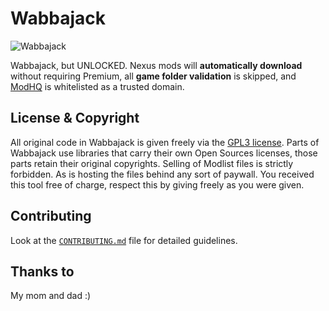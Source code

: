 # Wabbajack

![Wabbajack](https://f.rpghq.org/0JmsEwOIjt9q.png?n=pasted-file.png)

Wabbajack, but UNLOCKED. Nexus mods will **automatically download** without requiring Premium, all **game folder validation** is skipped, and [ModHQ](https://modhq.org/) is whitelisted as a trusted domain.

## License & Copyright

All original code in Wabbajack is given freely via the [GPL3 license](LICENSE.txt). Parts of Wabbajack use libraries that carry their own Open Sources licenses, those parts retain their original copyrights. Selling of Modlist files is strictly forbidden. As is hosting the files behind any sort of paywall. You received this tool free of charge, respect this by giving freely as you were given.

## Contributing

Look at the [`CONTRIBUTING.md`](https://github.com/halgari/wabbajack/blob/master/CONTRIBUTING.md) file for detailed guidelines.

## Thanks to

My mom and dad :)
